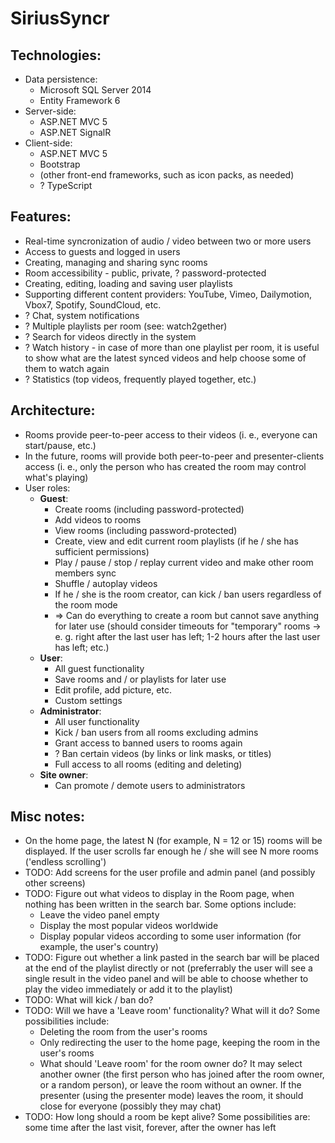 # SiriusSyncr
## Technologies:
* Data persistence:
	* Microsoft SQL Server 2014
	* Entity Framework 6
* Server-side:
	* ASP.NET MVC 5
	* ASP.NET SignalR
* Client-side:
	* ASP.NET MVC 5
	* Bootstrap
	* (other front-end frameworks, such as icon packs, as needed)
	* ? TypeScript

## Features:
* Real-time syncronization of audio / video between two or more users
* Access to guests and logged in users
* Creating, managing and sharing sync rooms
* Room accessibility - public, private, ? password-protected
* Creating, editing, loading and saving user playlists
* Supporting different content providers: YouTube, Vimeo, Dailymotion, Vbox7, Spotify, SoundCloud, etc.
* ? Chat, system notifications
* ? Multiple playlists per room (see: watch2gether)
* ? Search for videos directly in the system
* ? Watch history - in case of more than one playlist per room, it is useful to show what are the latest synced videos and help choose some of them to watch again
* ? Statistics (top videos, frequently played together, etc.)

## Architecture:
* Rooms provide peer-to-peer access to their videos (i. e., everyone can start/pause, etc.)
* In the future, rooms will provide both peer-to-peer and presenter-clients access (i. e., only the person who has created the room may control what's playing)
* User roles:
	* **Guest**:
		* Create rooms (including password-protected)
		* Add videos to rooms
		* View rooms (including password-protected)
		* Create, view and edit current room playlists (if he / she has sufficient permissions)
		* Play / pause / stop / replay current video and make other room members sync
		* Shuffle / autoplay videos
		* If he / she is the room creator, can kick / ban users regardless of the room mode
		* => Can do everything to create a room but cannot save anything for later use (should consider timeouts for "temporary" rooms -> e. g. right after the last user has left; 1-2 hours after the last user has left; etc.)
	* **User**:
		* All guest functionality
		* Save rooms and / or playlists for later use
		* Edit profile, add picture, etc.
		* Custom settings
	* **Administrator**:
		* All user functionality
		* Kick / ban users from all rooms excluding admins
		* Grant access to banned users to rooms again
		* ? Ban certain videos (by links or link masks, or titles)
		* Full access to all rooms (editing and deleting)
	* **Site owner**:
		* Can promote / demote users to administrators
		
## Misc notes:
* On the home page, the latest N (for example, N = 12 or 15) rooms will be displayed. If the user scrolls far enough he / she will see N more rooms ('endless scrolling')
* TODO: Add screens for the user profile and admin panel (and possibly other screens)
* TODO: Figure out what videos to display in the Room page, when nothing has been written in the search bar. Some options include:
	* Leave the video panel empty
	* Display the most popular videos worldwide
	* Display popular videos according to some user information (for example, the user's country)
* TODO: Figure out whether a link pasted in the search bar will be placed at the end of the playlist directly or not 
	(preferrably the user will see a single result in the video panel and will be able to choose whether to play the video immediately or add it to the playlist)
* TODO: What will kick / ban do?
* TODO: Will we have a 'Leave room' functionality? What will it do? Some possibilities include:
	* Deleting the room from the user's rooms
	* Only redirecting the user to the home page, keeping the room in the user's rooms
	* What should 'Leave room' for the room owner do? It may select another owner (the first person who has joined after the room owner, or a random person), or leave the room without an owner. 
	If the presenter (using the presenter mode) leaves the room, it should close for everyone (possibly they may chat)
* TODO: How long should a room be kept alive? Some possibilities are: some time after the last visit, forever, after the owner has left